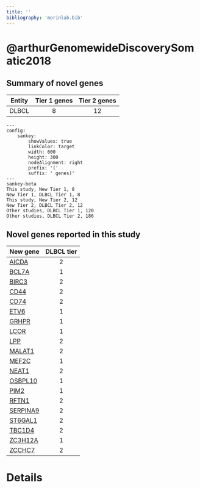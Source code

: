 ```yaml
---
title: ''
bibliography: 'morinlab.bib'
---
```


# @arthurGenomewideDiscoverySomatic2018
## Summary of novel genes

|Entity| Tier 1 genes| Tier 2 genes|
|:-:|:-:|:-:|
|DLBCL|8|12|
```mermaid
---
config:
    sankey:
        showValues: true
        linkColor: target
        width: 600
        height: 300
        nodeAlignment: right
        prefix: '('
        suffix: ' genes)'
---
sankey-beta
This study, New Tier 1, 8
New Tier 1, DLBCL Tier 1, 8
This study, New Tier 2, 12
New Tier 2, DLBCL Tier 2, 12
Other studies, DLBCL Tier 1, 120
Other studies, DLBCL Tier 2, 186
```


## Novel genes reported in this study

|New gene|DLBCL tier|
|:-|:-:|
|[AICDA](AICDA)|2 |
|[BCL7A](BCL7A)|1 |
|[BIRC3](BIRC3)|2 |
|[CD44](CD44)|2 |
|[CD74](CD74)|2 |
|[ETV6](ETV6)|1 |
|[GRHPR](GRHPR)|1 |
|[LCOR](LCOR)|1 |
|[LPP](LPP)|2 |
|[MALAT1](MALAT1)|2 |
|[MEF2C](MEF2C)|1 |
|[NEAT1](NEAT1)|2 |
|[OSBPL10](OSBPL10)|1 |
|[PIM2](PIM2)|1 |
|[RFTN1](RFTN1)|2 |
|[SERPINA9](SERPINA9)|2 |
|[ST6GAL1](ST6GAL1)|2 |
|[TBC1D4](TBC1D4)|2 |
|[ZC3H12A](ZC3H12A)|1 |
|[ZCCHC7](ZCCHC7)|2 |

# Details

